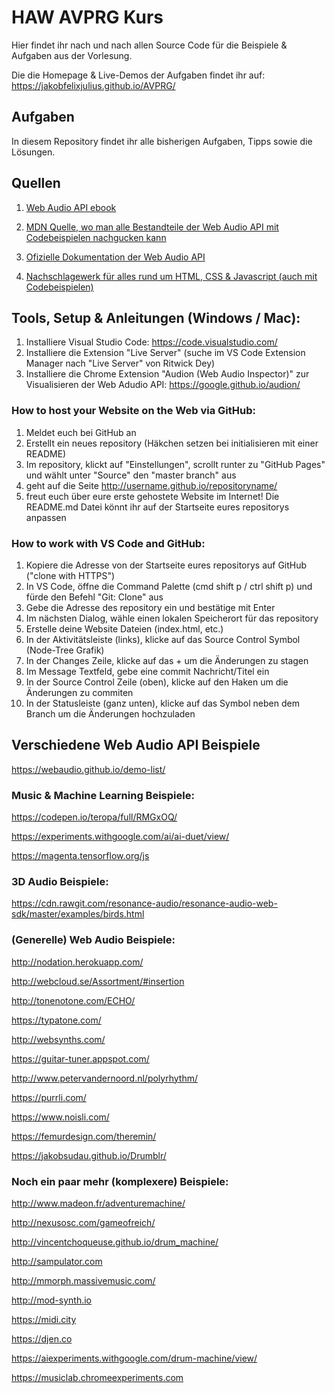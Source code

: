 # HAW AVPRG Kurs

Hier findet ihr nach und nach allen Source Code für die Beispiele & Aufgaben aus der Vorlesung.

Die die Homepage & Live-Demos der Aufgaben findet ihr auf: https://jakobfelixjulius.github.io/AVPRG/

## Aufgaben

In diesem Repository findet ihr alle bisherigen Aufgaben, Tipps sowie die Lösungen.

## Quellen
1. [Web Audio API ebook](https://webaudioapi.com/book/Web_Audio_API_Boris_Smus.pdf)
  
2. [MDN Quelle, wo man alle Bestandteile der Web Audio API mit Codebeispielen nachgucken kann](https://developer.mozilla.org/de/docs/Web/API/Web_Audio_API)
  
3. [Ofizielle Dokumentation der Web Audio API](https://www.w3.org/TR/webaudio/)
  
3. [Nachschlagewerk für alles rund um HTML, CSS & Javascript (auch mit Codebeispielen)](https://www.w3schools.com/)


## Tools, Setup & Anleitungen (Windows / Mac):

1. Installiere Visual Studio Code: https://code.visualstudio.com/
2. Installiere die Extension "Live Server" (suche im VS Code Extension Manager nach "Live Server" von Ritwick Dey)
3. Installiere die Chrome Extension "Audion (Web Audio Inspector)" zur Visualisieren der Web Adudio API: https://google.github.io/audion/

### How to host your Website on the Web via GitHub:
1. Meldet euch bei GitHub an
2. Erstellt ein neues repository (Häkchen setzen bei initialisieren mit einer README)
3. Im repository, klickt auf "Einstellungen", scrollt runter zu "GitHub Pages" und wählt unter "Source" den "master branch" aus
4. geht auf die Seite http://username.github.io/repositoryname/
5. freut euch über eure erste gehostete Website im Internet! Die README.md Datei könnt ihr auf der Startseite eures repositorys anpassen

### How to work with VS Code and GitHub:
1. Kopiere die Adresse von der Startseite eures repositorys auf GitHub ("clone with HTTPS")
2. In VS Code, öffne die Command Palette (cmd shift p / ctrl shift p) und fürde den Befehl "Git: Clone" aus
3. Gebe die Adresse des repository ein und bestätige mit Enter
4. Im nächsten Dialog, wähle einen lokalen Speicherort für das repository
5. Erstelle deine Website Dateien (index.html, etc.)
7. In der Aktivitätsleiste (links), klicke auf das Source Control Symbol (Node-Tree Grafik)
8. In der Changes Zeile, klicke auf das + um die Änderungen zu stagen
9. Im Message Textfeld, gebe eine commit Nachricht/Titel ein
10. In der Source Control Zeile (oben), klicke auf den Haken um die Änderungen zu commiten
11. In der Statusleiste (ganz unten), klicke auf das Symbol neben dem Branch um die Änderungen hochzuladen

## Verschiedene Web Audio API Beispiele

https://webaudio.github.io/demo-list/


### Music & Machine Learning Beispiele:

https://codepen.io/teropa/full/RMGxOQ/

https://experiments.withgoogle.com/ai/ai-duet/view/

https://magenta.tensorflow.org/js

### 3D Audio Beispiele:

https://cdn.rawgit.com/resonance-audio/resonance-audio-web-sdk/master/examples/birds.html

### (Generelle) Web Audio Beispiele:

http://nodation.herokuapp.com/

http://webcloud.se/Assortment/#insertion

http://tonenotone.com/ECHO/

https://typatone.com/

http://websynths.com/

https://guitar-tuner.appspot.com/

http://www.petervandernoord.nl/polyrhythm/

https://purrli.com/

https://www.noisli.com/

https://femurdesign.com/theremin/

https://jakobsudau.github.io/Drumblr/


### Noch ein paar mehr (komplexere) Beispiele:

http://www.madeon.fr/adventuremachine/

http://nexusosc.com/gameofreich/

http://vincentchoqueuse.github.io/drum_machine/

http://sampulator.com

http://mmorph.massivemusic.com/

http://mod-synth.io

https://midi.city

https://djen.co

https://aiexperiments.withgoogle.com/drum-machine/view/

https://musiclab.chromeexperiments.com
